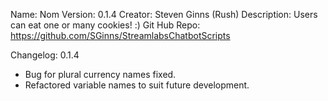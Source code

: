  Name: 		   Nom
 Version: 	   0.1.4
 Creator: 	   Steven Ginns (Rush)
 Description:  Users can eat one or many cookies! :)
 Git Hub Repo: https://github.com/SGinns/StreamlabsChatbotScripts

 Changelog:
 0.1.4
 + Bug for plural currency names fixed.
 + Refactored variable names to suit future development.